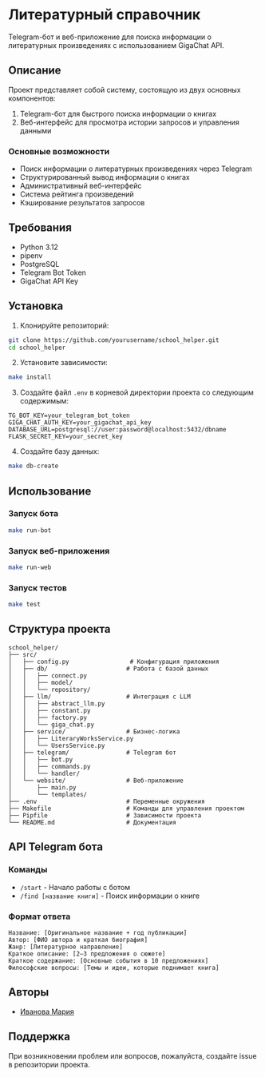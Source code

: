 # Литературный справочник

Telegram-бот и веб-приложение для поиска информации о литературных произведениях с использованием GigaChat API.

## Описание

Проект представляет собой систему, состоящую из двух основных компонентов:
1. Telegram-бот для быстрого поиска информации о книгах
2. Веб-интерфейс для просмотра истории запросов и управления данными

### Основные возможности

- Поиск информации о литературных произведениях через Telegram
- Структурированный вывод информации о книгах
- Административный веб-интерфейс
- Система рейтинга произведений
- Кэширование результатов запросов

## Требования

- Python 3.12
- pipenv
- PostgreSQL
- Telegram Bot Token
- GigaChat API Key

## Установка

1. Клонируйте репозиторий:
```bash
git clone https://github.com/yourusername/school_helper.git
cd school_helper
```

2. Установите зависимости:
```bash
make install
```

3. Создайте файл `.env` в корневой директории проекта со следующим содержимым:
```env
TG_BOT_KEY=your_telegram_bot_token
GIGA_CHAT_AUTH_KEY=your_gigachat_api_key
DATABASE_URL=postgresql://user:password@localhost:5432/dbname
FLASK_SECRET_KEY=your_secret_key
```

4. Создайте базу данных:
```bash
make db-create
```

## Использование

### Запуск бота

```bash
make run-bot
```

### Запуск веб-приложения

```bash
make run-web
```

### Запуск тестов

```bash
make test
```


## Структура проекта

```
school_helper/
├── src/
│   ├── config.py                 # Конфигурация приложения
│   ├── db/                      # Работа с базой данных
│   │   ├── connect.py
│   │   ├── model/
│   │   └── repository/
│   ├── llm/                     # Интеграция с LLM
│   │   ├── abstract_llm.py
│   │   ├── constant.py
│   │   ├── factory.py
│   │   └── giga_chat.py
│   ├── service/                 # Бизнес-логика
│   │   ├── LiteraryWorksService.py
│   │   └── UsersService.py
│   ├── telegram/                # Telegram бот
│   │   ├── bot.py
│   │   ├── commands.py
│   │   └── handler/
│   └── website/                 # Веб-приложение
│       ├── main.py
│       └── templates/
├── .env                         # Переменные окружения
├── Makefile                     # Команды для управления проектом
├── Pipfile                      # Зависимости проекта
└── README.md                    # Документация
```

## API Telegram бота

### Команды

- `/start` - Начало работы с ботом
- `/find [название книги]` - Поиск информации о книге

### Формат ответа

```
Название: [Оригинальное название + год публикации]
Автор: [ФИО автора и краткая биография]
Жанр: [Литературное направление]
Краткое описание: [2–3 предложения о сюжете]
Краткое содержание: [Основные события в 10 предложениях]
Философские вопросы: [Темы и идеи, которые поднимает книга]
```


## Авторы

- [Иванова Мария](https://github.com/MariiaIvvanova)

## Поддержка

При возникновении проблем или вопросов, пожалуйста, создайте issue в репозитории проекта. 